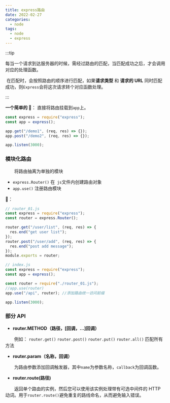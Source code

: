```yaml
---
title: express路由
date: 2022-02-27
categories:
  - node
tags:
  - node
  - express
---
```


:::tip

​ 每当一个请求到达服务器的时候，需经过路由的匹配，当匹配成功之后，才会调用对应的处理函数。

​ 在匹配时，会按照路由的顺序进行匹配，如果**请求类型** 和 **请求的 URL** 同时匹配成功，则`Express`会将这次请求转个对应函数处理。

:::

**一个简单的 🌰**： 直接将路由挂载到`app`上。

```js
const express = require("express");
const app = express();

app.get("/demo1", (req, res) => {});
app.post("/demo2", (req, res) => {});

app.listen(3000);
```

### **模块化路由**

&emsp;&emsp;将路由抽离为单独的模块

- `express.Router()` 在` js`文件内创建路由对象
- `app.use()` 注册路由模块

🌰：

```js
// router_01.js
const express = require("express");
const router = express.Router();

router.get("/user/list", (req, res) => {
  res.end("get user list");
});
router.post("/user/add", (req, res) => {
  res.end("post add message");
});
module.exports = router;
```

```js
// index.js
const express = require("express");
const app = express();

const router = require("./router_01.js");
//app.use(router)
app.use("/api", router); //添加路由统一访问前缀

app.listen(3000);
```

### **部分 API**

- **router.METHOD（路径，[回调，...]回调）**

&emsp;&emsp;例如： `router.get()` `router.post()` `router.put()` `router.all()` 匹配所有方法

- **router.param（名称，回调）**

&emsp;&emsp;为路由参数添加回调触发器，其中`name`为参数名称，`callback`为回调函数。

- **router.route(路径)**

&emsp;&emsp;返回单个路由的实例，然后您可以使用该实例处理带有可选中间件的 HTTP 动词。用于`router.route()`避免重复的路线命名，从而避免输入错误。
